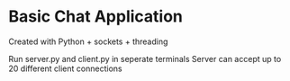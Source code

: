 # Basic Chat Application

Created with Python + sockets + threading

Run server.py and client.py in seperate terminals
Server can accept up to 20 different client connections
